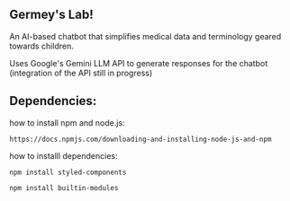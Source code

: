 ## Germey's Lab!
An AI-based chatbot that simplifies medical data and terminology geared towards children.

Uses Google's Gemini LLM API to generate responses for the chatbot (integration of the API still in progress)

## Dependencies:

how to install npm and node.js:

```https://docs.npmjs.com/downloading-and-installing-node-js-and-npm```

how to installl dependencies:

```npm install styled-components```

```npm install builtin-modules```
